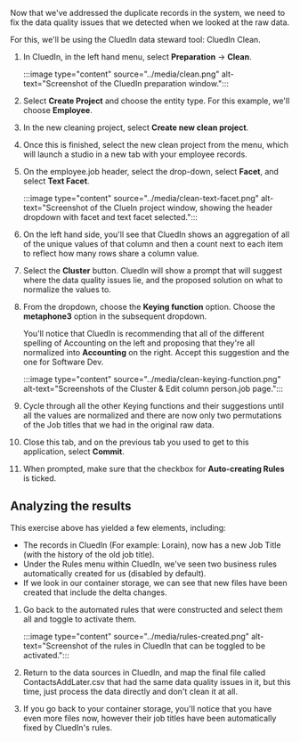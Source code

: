 Now that we've addressed the duplicate records in the system, we need to fix the data quality issues that we detected when we looked at the raw data. 

For this, we'll be using the CluedIn data steward tool: CluedIn Clean.

1. In CluedIn, in the left hand menu, select **Preparation** -> **Clean**.

    :::image type="content" source="../media/clean.png" alt-text="Screenshot of the CluedIn preparation window.":::

1. Select **Create Project** and choose the entity type. For this example, we'll choose **Employee**.

1. In the new cleaning project, select **Create new clean project**.

1. Once this is finished, select the new clean project from the menu, which will launch a studio in a new tab with your employee records.

1. On the employee.job header, select the drop-down, select **Facet**, and select **Text Facet**.

    :::image type="content" source="../media/clean-text-facet.png" alt-text="Screenshot of the ClueIn project window, showing the header dropdown with facet and text facet selected.":::

1. On the left hand side, you'll see that CluedIn shows an aggregation of all of the unique values of that column and then a count next to each item to reflect how many rows share a column value.

1. Select the **Cluster** button. CluedIn will show a prompt that will suggest where the data quality issues lie, and the proposed solution on what to normalize the values to. 

1. From the dropdown, choose the **Keying function** option. Choose the **metaphone3** option in the subsequent dropdown.

    You'll notice that CluedIn is recommending that all of the different spelling of Accounting on the left and proposing that they're all normalized into **Accounting** on the right. Accept this suggestion and the one for Software Dev.

    :::image type="content" source="../media/clean-keying-function.png" alt-text="Screenshots of the Cluster & Edit column person.job page.":::

1. Cycle through all the other Keying functions and their suggestions until all the values are normalized and there are now only two permutations of the Job titles that we had in the original raw data.

1. Close this tab, and on the previous tab you used to get to this application, select **Commit**.

1. When prompted, make sure that the checkbox for **Auto-creating Rules** is ticked.

## Analyzing the results

This exercise above has yielded a few elements, including:

* The records in CluedIn (For example: Lorain), now has a new Job Title (with the history of the old job title).
* Under the Rules menu within CluedIn, we've seen two business rules automatically created for us (disabled by default).
* If we look in our container storage, we can see that new files have been created that include the delta changes.

1. Go back to the automated rules that were constructed and select them all and toggle to activate them.

    :::image type="content" source="../media/rules-created.png" alt-text="Screenshot of the rules in CluedIn that can be toggled to be activated.":::

1. Return to the data sources in CluedIn, and map the final file called ContactsAddLater.csv that had the same data quality issues in it, but this time, just process the data directly and don't clean it at all.

1. If you go back to your container storage, you'll notice that you have even more files now, however their job titles have been automatically fixed by CluedIn's rules.